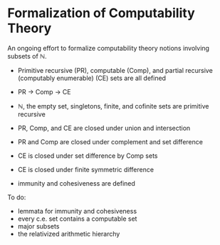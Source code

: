 # Formalization of Computability Theory

An ongoing effort to formalize computability theory notions involving subsets of ℕ.

- Primitive recursive (PR), computable (Comp), and partial recursive (computably enumerable) (CE) sets are all defined
-  PR -> Comp -> CE
- ℕ, the empty set, singletons, finite, and cofinite sets are primitive recursive
- PR, Comp, and CE are closed under union and intersection
- PR and Comp are closed under complement and set difference
- CE is closed under set difference by Comp sets
- CE is closed under finite symmetric difference

- immunity and cohesiveness are defined

To do:
- lemmata for immunity and cohesiveness
- every c.e. set contains a computable set
- major subsets
- the relativized arithmetic hierarchy